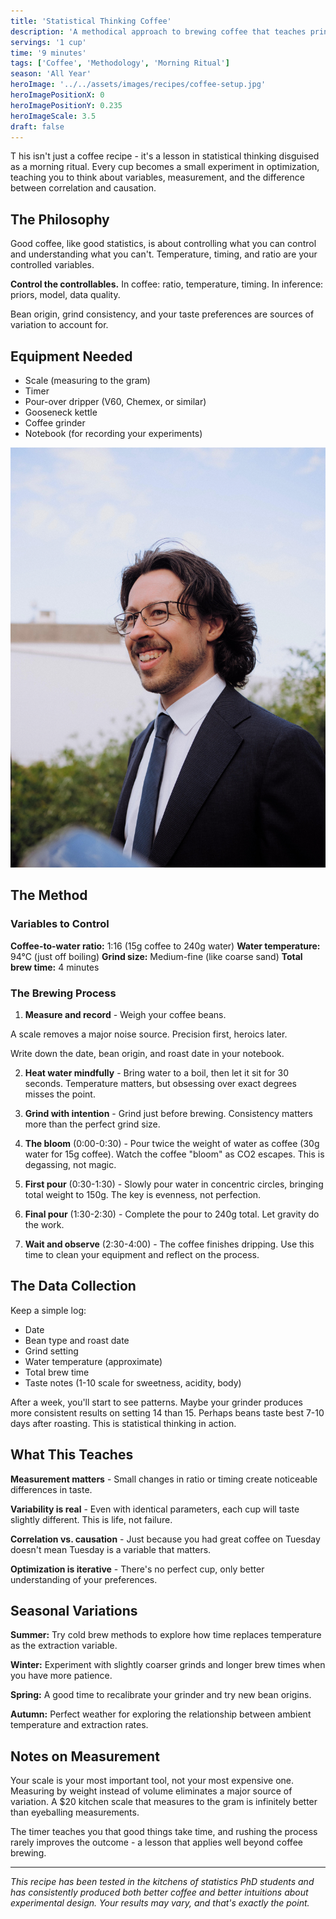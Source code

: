 ```yaml
---
title: 'Statistical Thinking Coffee'
description: 'A methodical approach to brewing coffee that teaches principles of experimental design and measurement.'
servings: '1 cup'
time: '9 minutes'
tags: ['Coffee', 'Methodology', 'Morning Ritual']
season: 'All Year'
heroImage: '../../assets/images/recipes/coffee-setup.jpg'
heroImagePositionX: 0
heroImagePositionY: 0.235
heroImageScale: 3.5
draft: false
---
```


<span class="dropcap" data-first-letter="T">T</span> his isn't just a coffee recipe - it's a lesson in statistical thinking disguised as a morning ritual. Every cup becomes a small experiment in optimization, teaching you to think about variables, measurement, and the difference between correlation and causation.

## The Philosophy

Good coffee, like good statistics, is about controlling what you can control and understanding what you can't. Temperature, timing, and ratio are your controlled variables.

<MarginNote>
<p><strong>Control the controllables.</strong> In coffee: ratio, temperature, timing. In inference: priors, model, data quality.</p>
</MarginNote>

Bean origin, grind consistency, and your taste preferences are sources of variation to account for.

## Equipment Needed

- Scale (measuring to the gram)
- Timer
- Pour-over dripper (V60, Chemex, or similar)
- Gooseneck kettle
- Coffee grinder
- Notebook (for recording your experiments)

<!-- Use Markdown image so our image handler can route through Astro Image -->

![Placeholder image for recipe illustration](../../assets/images/homepage/portrait.jpg)

## The Method

### Variables to Control

**Coffee-to-water ratio:** 1:16 (15g coffee to 240g water)
**Water temperature:** 94°C (just off boiling)
**Grind size:** Medium-fine (like coarse sand)
**Total brew time:** 4 minutes

### The Brewing Process

1. **Measure and record** - Weigh your coffee beans.

<MarginNote>
<p>A scale removes a major noise source. Precision first, heroics later.</p>
</MarginNote>

Write down the date, bean origin, and roast date in your notebook.

2. **Heat water mindfully** - Bring water to a boil, then let it sit for 30 seconds. Temperature matters, but obsessing over exact degrees misses the point.

3. **Grind with intention** - Grind just before brewing. Consistency matters more than the perfect grind size.

4. **The bloom** (0:00-0:30) - Pour twice the weight of water as coffee (30g water for 15g coffee). Watch the coffee "bloom" as CO2 escapes. This is degassing, not magic.

5. **First pour** (0:30-1:30) - Slowly pour water in concentric circles, bringing total weight to 150g. The key is evenness, not perfection.

6. **Final pour** (1:30-2:30) - Complete the pour to 240g total. Let gravity do the work.

7. **Wait and observe** (2:30-4:00) - The coffee finishes dripping. Use this time to clean your equipment and reflect on the process.

## The Data Collection

Keep a simple log:

- Date
- Bean type and roast date
- Grind setting
- Water temperature (approximate)
- Total brew time
- Taste notes (1-10 scale for sweetness, acidity, body)

After a week, you'll start to see patterns. Maybe your grinder produces more consistent results on setting 14 than 15. Perhaps beans taste best 7-10 days after roasting. This is statistical thinking in action.

## What This Teaches

**Measurement matters** - Small changes in ratio or timing create noticeable differences in taste.

**Variability is real** - Even with identical parameters, each cup will taste slightly different. This is life, not failure.

**Correlation vs. causation** - Just because you had great coffee on Tuesday doesn't mean Tuesday is a variable that matters.

**Optimization is iterative** - There's no perfect cup, only better understanding of your preferences.

## Seasonal Variations

**Summer:** Try cold brew methods to explore how time replaces temperature as the extraction variable.

**Winter:** Experiment with slightly coarser grinds and longer brew times when you have more patience.

**Spring:** A good time to recalibrate your grinder and try new bean origins.

**Autumn:** Perfect weather for exploring the relationship between ambient temperature and extraction rates.

## Notes on Measurement

Your scale is your most important tool, not your most expensive one. Measuring by weight instead of volume eliminates a major source of variation. A $20 kitchen scale that measures to the gram is infinitely better than eyeballing measurements.

The timer teaches you that good things take time, and rushing the process rarely improves the outcome - a lesson that applies well beyond coffee brewing.

---

_This recipe has been tested in the kitchens of statistics PhD students and has consistently produced both better coffee and better intuitions about experimental design. Your results may vary, and that's exactly the point._
